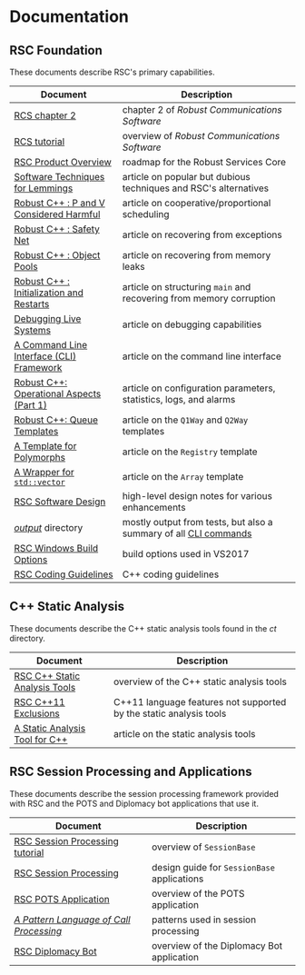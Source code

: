 # Documentation

## RSC Foundation

These documents describe RSC's primary capabilities.

Document | Description
-------- | -----------
[RCS chapter 2](/docs/RCS-chapter-2.pdf) | chapter 2 of _Robust Communications Software_
[RCS tutorial](/docs/RCS-tutorial.pdf) | overview of _Robust Communications Software_
[RSC Product Overview](/docs/RSC-Product-Overview.pdf) | roadmap for the Robust Services Core
[Software Techniques for Lemmings](https://www.codeproject.com/Articles/5258540/Software-Techniques-for-Lemmings) | article on popular but dubious techniques and RSC's alternatives
[Robust C++ : P and V Considered Harmful](https://www.codeproject.com/Articles/5246597/Robust-Cplusplus-P-and-V-Considered-Harmful) | article on cooperative/proportional scheduling
[Robust C++ : Safety Net](https://www.codeproject.com/Articles/5165710/Robust-Cplusplus-Safety-Net) | article on recovering from exceptions
[Robust C++ : Object Pools](https://www.codeproject.com/Articles/5166096/Robust-Cplusplus-Object-Pools) | article on recovering from memory leaks
[Robust C++ : Initialization and Restarts](https://www.codeproject.com/Articles/5254138/Robust-Cplusplus-Initialization-and-Restarts) | article on structuring `main` and recovering from memory corruption
[Debugging Live Systems](https://www.codeproject.com/Articles/5255828/Debugging-Live-Systems) | article on debugging capabilities
[A Command Line Interface (CLI) Framework](https://www.codeproject.com/Articles/5269493/A-Command-Line-Interface-CLI-Framework) | article on the command line interface
[Robust C++: Operational Aspects (Part 1)](https://www.codeproject.com/Articles/5274153/Robust-Cplusplus-Operational-Aspects) | article on configuration parameters, statistics, logs, and alarms
[Robust C++: Queue Templates](https://www.codeproject.com/Articles/5271081/Robust-Cplusplus-Queue-Templates) | article on the `Q1Way` and `Q2Way` templates
[A Template for Polymorphs](https://www.codeproject.com/Articles/5271143/A-Template-for-Polymorphs) | article on the `Registry` template
[A Wrapper for `std::vector`](https://www.codeproject.com/Tips/5271013/A-Wrapper-for-std-vector) | article on the `Array` template
[RSC Software Design](/docs/RSC-Software-Design.pdf) | high-level design notes for various enhancements
[_output_](/output) directory | mostly output from tests, but also a summary of all [CLI commands](/output/help.cli.txt)
[RSC Windows Build Options](/docs/RSC-Windows-Build-Options.md) | build options used in VS2017
[RSC Coding Guidelines](/docs/RSC-Coding-Guidelines.md) | C++ coding guidelines

## C++ Static Analysis

These documents describe the C++ static analysis tools found in the _ct_ directory.

Document | Description
-------- | -----------
[RSC C++ Static Analysis Tools](/docs/RSC-Cpp-Static-Analysis-Tools.md) | overview of the C++ static analysis tools
[RSC C++11 Exclusions](/docs/RSC-Cpp11-Exclusions.md) | C++11 language features not supported by the static analysis tools
[A Static Analysis Tool for C++](https://www.codeproject.com/Articles/5246833/A-Static-Analysis-Tool-for-Cplusplus) | article on the static analysis tools

## RSC Session Processing and Applications

These documents describe the session processing framework provided with RSC and the POTS and
Diplomacy bot applications that use it.

Document | Description
-------- | -----------
[RSC Session Processing tutorial](/docs/RSC-Session-Processing-tutorial.pdf) | overview of `SessionBase`
[RSC Session Processing](/docs/RSC-Session-Processing.pdf) | design guide for `SessionBase` applications
[RSC POTS Application](/docs/RSC-POTS-Application.md) | overview of the POTS application
[_A Pattern Language of Call Processing_](/docs/PLCP.pdf) | patterns used in session processing
[RSC Diplomacy Bot](/docs/RSC-Diplomacy.md) | overview of the Diplomacy Bot application
